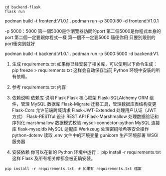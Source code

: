 ``` 
cd backend-flask
flask run
``` 

podman build -t frontend:V1.0.1 .
podman run -p 3000:80 -d  frontend:V1.0.1


-p 5000：5000 
第一個5000是你瀏覽器訪問的port
第二個5000是你程式本身的port
第二個一定要跟你程式一樣
第一個不一定要5000 隨便你用 只要別跟別的port衝突到就好

podman build -t backend:V1.0.1 .
podman run -p 5000:5000 -d  backend:V1.

1. 生成 requirements.txt
如果你已经安装了相关库，可以使用以下命令生成：
pip freeze > requirements.txt
这样会自动保存当前 Python 环境中安装的所有依赖。

2. 参考 requirements.txt 内容

3. 依赖说明
依赖库	说明
Flask	Flask 核心框架
Flask-SQLAlchemy	ORM 组件，管理 MySQL 数据库
Flask-Migrate	迁移工具，管理数据库表结构变更
Flask-Cors	允许前端跨域请求
Flask-JWT-Extended	处理用户认证（JWT 方式）
Flask-RESTful	设计 REST API
Flask-Marshmallow	处理数据验证和序列化
marshmallow	数据模式校验
mysql-connector-python	MySQL 连接库
flask-mysqldb	MySQL 适配库
Werkzeug	处理密码哈希等安全操作
python-dotenv	读取 .env 文件中的环境变量
gunicorn	生产环境部署 WSGI 服务器

4. 安装依赖
你可以在新的 Python 环境中运行：
pip install -r requirements.txt
这样 Flask 及所有相关库都会被正确安装。

``` 
pip install -r requirements.txt  # 如果有 requirements.txt 檔案
``` 
